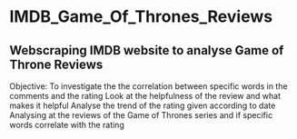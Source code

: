 # IMDB_Game_Of_Thrones_Reviews
## Webscraping IMDB website to analyse Game of Throne Reviews
Objective: To investigate the the correlation between specific words in the comments and the rating 
Look at the helpfulness of the review and what makes it helpful
Analyse the trend of the rating given according to date
Analysing at the reviews of the Game of Thrones series and if specific words correlate with the rating

